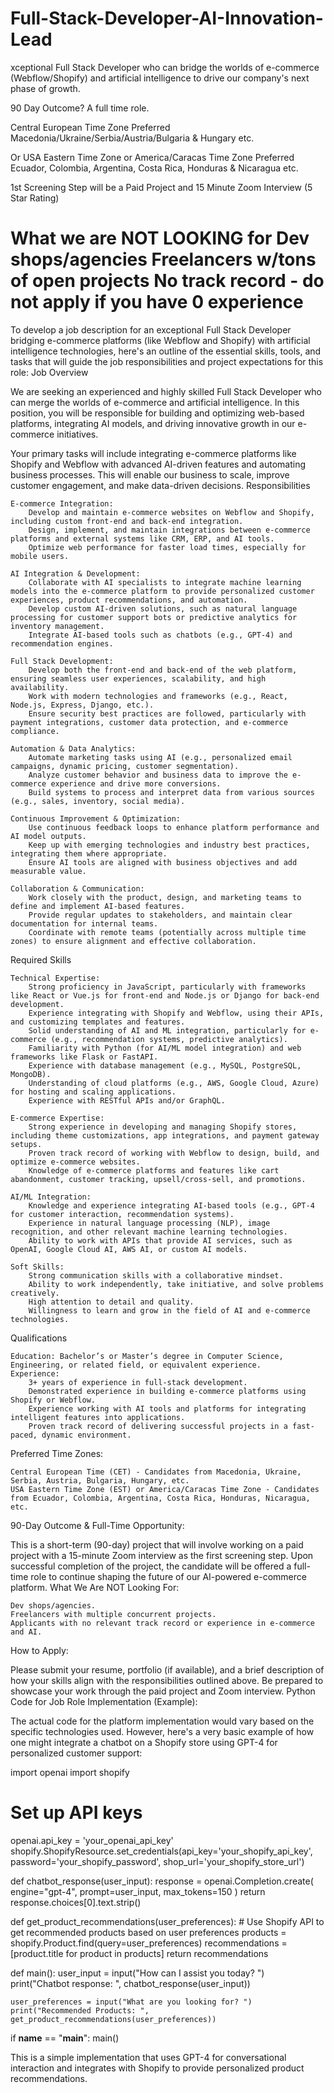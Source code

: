 # Full-Stack-Developer-AI-Innovation-Lead
xceptional Full Stack Developer who can bridge the worlds of e-commerce (Webflow/Shopify) and artificial intelligence to drive our company's next phase of growth.

90 Day Outcome? A full time role.

Central European Time Zone Preferred
Macedonia/Ukraine/Serbia/Austria/Bulgaria & Hungary etc.

Or USA Eastern Time Zone or America/Caracas Time Zone Preferred
Ecuador, Colombia, Argentina, Costa Rica, Honduras & Nicaragua etc.

1st Screening Step will be a Paid Project and 15 Minute Zoom Interview (5 Star Rating)

What we are NOT LOOKING for
Dev shops/agencies
Freelancers w/tons of open projects
No track record - do not apply if you have 0 experience
==============
To develop a job description for an exceptional Full Stack Developer bridging e-commerce platforms (like Webflow and Shopify) with artificial intelligence technologies, here's an outline of the essential skills, tools, and tasks that will guide the job responsibilities and project expectations for this role:
Job Overview

We are seeking an experienced and highly skilled Full Stack Developer who can merge the worlds of e-commerce and artificial intelligence. In this position, you will be responsible for building and optimizing web-based platforms, integrating AI models, and driving innovative growth in our e-commerce initiatives.

Your primary tasks will include integrating e-commerce platforms like Shopify and Webflow with advanced AI-driven features and automating business processes. This will enable our business to scale, improve customer engagement, and make data-driven decisions.
Responsibilities

    E-commerce Integration:
        Develop and maintain e-commerce websites on Webflow and Shopify, including custom front-end and back-end integration.
        Design, implement, and maintain integrations between e-commerce platforms and external systems like CRM, ERP, and AI tools.
        Optimize web performance for faster load times, especially for mobile users.

    AI Integration & Development:
        Collaborate with AI specialists to integrate machine learning models into the e-commerce platform to provide personalized customer experiences, product recommendations, and automation.
        Develop custom AI-driven solutions, such as natural language processing for customer support bots or predictive analytics for inventory management.
        Integrate AI-based tools such as chatbots (e.g., GPT-4) and recommendation engines.

    Full Stack Development:
        Develop both the front-end and back-end of the web platform, ensuring seamless user experiences, scalability, and high availability.
        Work with modern technologies and frameworks (e.g., React, Node.js, Express, Django, etc.).
        Ensure security best practices are followed, particularly with payment integrations, customer data protection, and e-commerce compliance.

    Automation & Data Analytics:
        Automate marketing tasks using AI (e.g., personalized email campaigns, dynamic pricing, customer segmentation).
        Analyze customer behavior and business data to improve the e-commerce experience and drive more conversions.
        Build systems to process and interpret data from various sources (e.g., sales, inventory, social media).

    Continuous Improvement & Optimization:
        Use continuous feedback loops to enhance platform performance and AI model outputs.
        Keep up with emerging technologies and industry best practices, integrating them where appropriate.
        Ensure AI tools are aligned with business objectives and add measurable value.

    Collaboration & Communication:
        Work closely with the product, design, and marketing teams to define and implement AI-based features.
        Provide regular updates to stakeholders, and maintain clear documentation for internal teams.
        Coordinate with remote teams (potentially across multiple time zones) to ensure alignment and effective collaboration.

Required Skills

    Technical Expertise:
        Strong proficiency in JavaScript, particularly with frameworks like React or Vue.js for front-end and Node.js or Django for back-end development.
        Experience integrating with Shopify and Webflow, using their APIs, and customizing templates and features.
        Solid understanding of AI and ML integration, particularly for e-commerce (e.g., recommendation systems, predictive analytics).
        Familiarity with Python (for AI/ML model integration) and web frameworks like Flask or FastAPI.
        Experience with database management (e.g., MySQL, PostgreSQL, MongoDB).
        Understanding of cloud platforms (e.g., AWS, Google Cloud, Azure) for hosting and scaling applications.
        Experience with RESTful APIs and/or GraphQL.

    E-commerce Expertise:
        Strong experience in developing and managing Shopify stores, including theme customizations, app integrations, and payment gateway setups.
        Proven track record of working with Webflow to design, build, and optimize e-commerce websites.
        Knowledge of e-commerce platforms and features like cart abandonment, customer tracking, upsell/cross-sell, and promotions.

    AI/ML Integration:
        Knowledge and experience integrating AI-based tools (e.g., GPT-4 for customer interaction, recommendation systems).
        Experience in natural language processing (NLP), image recognition, and other relevant machine learning technologies.
        Ability to work with APIs that provide AI services, such as OpenAI, Google Cloud AI, AWS AI, or custom AI models.

    Soft Skills:
        Strong communication skills with a collaborative mindset.
        Ability to work independently, take initiative, and solve problems creatively.
        High attention to detail and quality.
        Willingness to learn and grow in the field of AI and e-commerce technologies.

Qualifications

    Education: Bachelor’s or Master’s degree in Computer Science, Engineering, or related field, or equivalent experience.
    Experience:
        3+ years of experience in full-stack development.
        Demonstrated experience in building e-commerce platforms using Shopify or Webflow.
        Experience working with AI tools and platforms for integrating intelligent features into applications.
        Proven track record of delivering successful projects in a fast-paced, dynamic environment.

Preferred Time Zones:

    Central European Time (CET) - Candidates from Macedonia, Ukraine, Serbia, Austria, Bulgaria, Hungary, etc.
    USA Eastern Time Zone (EST) or America/Caracas Time Zone - Candidates from Ecuador, Colombia, Argentina, Costa Rica, Honduras, Nicaragua, etc.

90-Day Outcome & Full-Time Opportunity:

This is a short-term (90-day) project that will involve working on a paid project with a 15-minute Zoom interview as the first screening step. Upon successful completion of the project, the candidate will be offered a full-time role to continue shaping the future of our AI-powered e-commerce platform.
What We Are NOT Looking For:

    Dev shops/agencies.
    Freelancers with multiple concurrent projects.
    Applicants with no relevant track record or experience in e-commerce and AI.

How to Apply:

Please submit your resume, portfolio (if available), and a brief description of how your skills align with the responsibilities outlined above. Be prepared to showcase your work through the paid project and Zoom interview.
Python Code for Job Role Implementation (Example):

The actual code for the platform implementation would vary based on the specific technologies used. However, here's a very basic example of how one might integrate a chatbot on a Shopify store using GPT-4 for personalized customer support:

import openai
import shopify

# Set up API keys
openai.api_key = 'your_openai_api_key'
shopify.ShopifyResource.set_credentials(api_key='your_shopify_api_key', password='your_shopify_password', shop_url='your_shopify_store_url')

def chatbot_response(user_input):
    response = openai.Completion.create(
      engine="gpt-4",
      prompt=user_input,
      max_tokens=150
    )
    return response.choices[0].text.strip()

def get_product_recommendations(user_preferences):
    # Use Shopify API to get recommended products based on user preferences
    products = shopify.Product.find(query=user_preferences)
    recommendations = [product.title for product in products]
    return recommendations

def main():
    user_input = input("How can I assist you today? ")
    print("Chatbot response: ", chatbot_response(user_input))
    
    user_preferences = input("What are you looking for? ")
    print("Recommended Products: ", get_product_recommendations(user_preferences))

if __name__ == "__main__":
    main()

This is a simple implementation that uses GPT-4 for conversational interaction and integrates with Shopify to provide personalized product recommendations.
